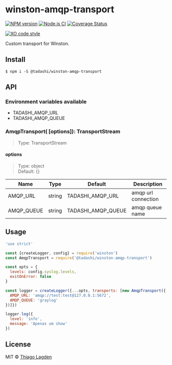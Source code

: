 # winston-amqp-transport

[![NPM version][npm-img]][npm]
[![Node.js CI][ci-img]][ci]
[![Coverage Status][coveralls-img]][coveralls]

[![XO code style][xo-img]][xo]

[npm-img]:         https://img.shields.io/npm/v/@tadashi/winston-amqp-transport.svg
[npm]:             https://www.npmjs.com/package/@tadashi/winston-amqp-transport
[ci-img]:          https://github.com/lagden/winston-amqp-transport/workflows/Node.js%20CI/badge.svg
[ci]:              https://github.com/lagden/winston-amqp-transport/actions?query=workflow%3A%22Node.js+CI%22
[coveralls-img]:   https://coveralls.io/repos/github/lagden/winston-amqp-transport/badge.svg?branch=main
[coveralls]:       https://coveralls.io/github/lagden/winston-amqp-transport?branch=main
[xo-img]:          https://img.shields.io/badge/code_style-XO-5ed9c7.svg
[xo]:              https://github.com/sindresorhus/xo


Custom transport for Winston.


## Install

```
$ npm i -S @tadashi/winston-amqp-transport
```

## API

### Environment variables available

- TADASHI_AMQP_URL
- TADASHI_AMQP_QUEUE


### AmqpTransport( \[options\]): TransportStream

> Type: TransportStream


#### options 

> Type: object  
> Default: {}


Name        | Type      | Default            | Description
----------- | --------- | -----------------  | ------------
AMQP_URL    | string    | TADASHI_AMQP_URL   | amqp url connection
AMQP_QUEUE  | string    | TADASHI_AMQP_QUEUE | amqp queue name


## Usage

```js
'use strict'

const {createLogger, config} = require('winston')
const AmqpTransport = require('@tadashi/winston-amqp-transport')

const opts = {
  levels: config.syslog.levels,
  exitOnError: false
}

const logger = createLogger({...opts, transports: [new AmqpTransport({
  AMQP_URL: 'amqp://test:test@127.0.0.1:5672',
  AMQP_QUEUE: 'graylog'
})]})

logger.log({
  level: 'info',
  message: 'Apenas um show'
})
```


## License

MIT © [Thiago Lagden](https://github.com/lagden)

